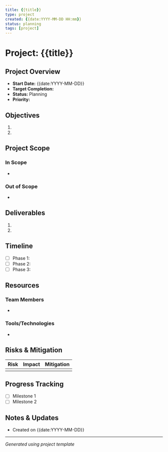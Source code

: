 ```yaml
---
title: {{title}}
type: project
created: {{date:YYYY-MM-DD HH:mm}}
status: planning
tags: [project]
---
```


# Project: {{title}}

## Project Overview
- **Start Date:** {{date:YYYY-MM-DD}}
- **Target Completion:** 
- **Status:** Planning
- **Priority:** 

## Objectives
1. 
2. 

## Project Scope
### In Scope
- 

### Out of Scope
- 

## Deliverables
1. 
2. 

## Timeline
- [ ] Phase 1: 
- [ ] Phase 2: 
- [ ] Phase 3: 

## Resources
### Team Members
- 

### Tools/Technologies
- 

## Risks & Mitigation
| Risk | Impact | Mitigation |
|------|---------|------------|
|      |         |            |

## Progress Tracking
- [ ] Milestone 1
- [ ] Milestone 2

## Notes & Updates
- Created on {{date:YYYY-MM-DD}}

---
*Generated using project template*
